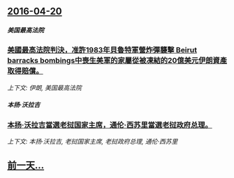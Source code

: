## [2016-04-20](/news/2016/04/20/index.md)

##### 美国最高法院
### [美國最高法院判決，准許1983年貝魯特軍營炸彈襲擊 Beirut barracks bombings中喪生美軍的家屬從被凍結的20億美元伊朗資產取得賠償。 ](/news/2016/04/20/美國最高法院判決-准許1983年貝魯特軍營炸彈襲擊-Beirut-barracks-bombings中喪生美軍的家屬從被.md)
_上下文: 伊朗, 美国最高法院_

##### 本扬·沃拉吉
### [本扬·沃拉吉當選老挝国家主席，通伦·西苏里當選老挝政府总理。 ](/news/2016/04/20/本扬-沃拉吉當選老挝国家主席-通伦-西苏里當選老挝政府总理.md)
_上下文: 本扬·沃拉吉, 老挝国家主席, 老挝政府总理, 通伦·西苏里_

## [前一天...](/news/2016/04/19/index.md)

